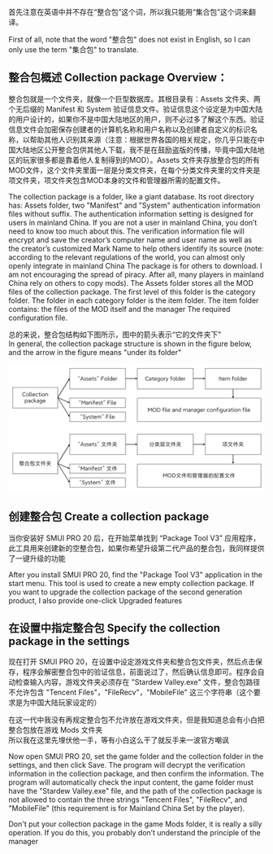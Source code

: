 首先注意在英语中并不存在“整合包”这个词，所以我只能用“集合包”这个词来翻译。

First of all, note that the word "整合包" does not exist in English, so I can only use the term "集合包" to translate.

## 整合包概述 Collection package Overview：
整合包就是一个文件夹，就像一个巨型数据库。其根目录有：Assets 文件夹、两个无后缀的 Manifest 和 System 验证信息文件。验证信息这个设定是为中国大陆的用户设计的，如果你不是中国大陆地区的用户，则不必过多了解这个东西。验证信息文件会加密保存创建者的计算机名称和用户名称以及创建者自定义的标识名称，以帮助其他人识别其来源（注意：根据世界各国的相关规定，你几乎只能在中国大陆地区公开整合包供其他人下载，我不是在鼓励盗版的传播，毕竟中国大陆地区的玩家很多都是靠着他人复制得到的MOD）。Assets 文件夹存放整合包的所有MOD文件，这个文件夹里面一层是分类文件夹，在每个分类文件夹里的文件夹是项文件夹，项文件夹包含MOD本身的文件和管理器所需的配置文件。

The collection package is a folder, like a giant database. Its root directory has: Assets folder, two "Manifest" and "System" authentication information files without suffix. The authentication information setting is designed for users in mainland China. If you are not a user in mainland China, you don’t need to know too much about this. The verification information file will encrypt and save the creator’s computer name and user name as well as the creator’s customized Mark Name to help others identify its source (note: according to the relevant regulations of the world, you can almost only openly integrate in mainland China The package is for others to download. I am not encouraging the spread of piracy. After all, many players in mainland China rely on others to copy mods). The Assets folder stores all the MOD files of the collection package. The first level of this folder is the category folder. The folder in each category folder is the item folder. The item folder contains: the files of the MOD itself and the manager The required configuration file.

总的来说，整合包结构如下图所示，图中的箭头表示“它的文件夹下”  
In general, the collection package structure is shown in the figure below, and the arrow in the figure means "under its folder"

![image](Image/整合包结构.png)

## 创建整合包 Create a collection package
当你安装好 SMUI PRO 20 后，在开始菜单找到 “Package Tool V3” 应用程序，此工具用来创建新的空整合包，如果你希望升级第二代产品的整合包，我同样提供了一键升级的功能

After you install SMUI PRO 20, find the "Package Tool V3" application in the start menu. This tool is used to create a new empty collection package. If you want to upgrade the collection package of the second generation product, I also provide one-click Upgraded features

## 在设置中指定整合包 Specify the collection package in the settings
现在打开 SMUI PRO 20，在设置中设定游戏文件夹和整合包文件夹，然后点击保存，程序会解密整合包中的验证信息，前面说过了，然后确认信息即可。程序会自动检查输入内容，游戏文件夹必须存在 "Stardew Valley.exe" 文件，整合包路径不允许包含 "Tencent Files"，"FileRecv"，"MobileFile" 这三个字符串（这个要求是为中国大陆玩家设定的）

在这一代中我没有再规定整合包不允许放在游戏文件夹，但是我知道总会有小白把整合包放在游戏 Mods 文件夹  
所以我在这里先埋伏他一手，等有小白这么干了就反手来一波官方嘲讽

Now open SMUI PRO 20, set the game folder and the collection folder in the settings, and then click Save. The program will decrypt the verification information in the collection package, and then confirm the information. The program will automatically check the input content, the game folder must have the "Stardew Valley.exe" file, and the path of the collection package is not allowed to contain the three strings "Tencent Files", "FileRecv", and "MobileFile" (this requirement is for Mainland China Set by the player).

Don't put your collection package in the game Mods folder, it is really a silly operation. If you do this, you probably don’t understand the principle of the manager
